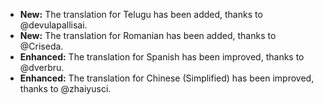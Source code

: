 * **New:** The translation for Telugu has been added, thanks to @devulapallisai.
* **New:** The translation for Romanian has been added, thanks to @Criseda.
* **Enhanced:** The translation for Spanish has been improved, thanks to @dverbru.
* **Enhanced:** The translation for Chinese (Simplified) has been improved, thanks to @zhaiyusci.
